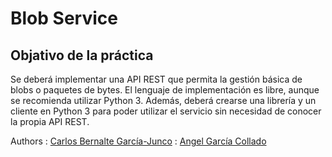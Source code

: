 # Blob Service
## Objativo de la práctica
Se deberá implementar una API REST que permita la gestión básica de blobs o paquetes de bytes. El lenguaje de implementación es libre, aunque se recomienda utilizar Python 3. Además, deberá crearse una librería y un cliente en Python 3 para poder utilizar el servicio sin necesidad de conocer la propia API REST.

Authors
    :  [Carlos Bernalte García-Junco](https://github.com/Carlos-Bernalte)
    :  [Angel García Collado](https://github.com/theangelogarci)
